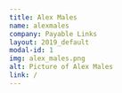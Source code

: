 ```yaml
---
title: Alex Males
name: alexmales
company: Payable Links
layout: 2019_default
modal-id: 1
img: alex_males.png
alt: Picture of Alex Males
link: /
---
```


